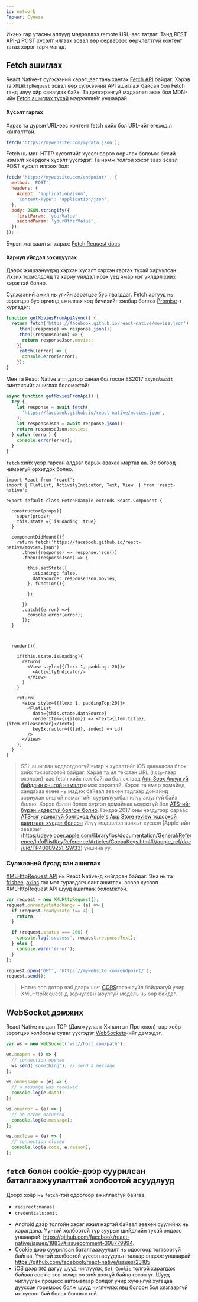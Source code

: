 ```yaml
---
id: network
Гарчиг: Сүлжээ
---
```


Ихэнх гар утасны аппууд мэдээллээ remote URL-аас татдаг. Танд REST API-д POST хүсэлт илгээх эсвэл өөр серверээс өөрчлөлтгүй контент татах хэрэг гарч магад.


## Fetch ашиглах

React Native-т сүлжээний хэрэгцээг тань хангах [Fetch API](https://developer.mozilla.org/en-US/docs/Web/API/Fetch_API) байдаг. Хэрэв та `XMLHttpRequest` эсвэл өөр сүлжээний API ашиглаж байсан бол Fetch танд илүү ойр санагдах байх. 
Та дэлгэрэнгүй мэдээлэл авах бол MDN-ийн [Fetch ашиглах тухай](https://developer.mozilla.org/en-US/docs/Web/API/Fetch_API/Using_Fetch) мэдээллийг уншаарай.

#### Хүсэлт гаргах

Хэрэв та дурын URL-ээс контент fetch хийх бол URL-ийг өгөхөд л хангалттай.

```javascript
fetch('https://mywebsite.com/mydata.json');
```

Fetch нь мөн HTTP хүсэлтийг хүссэнээрээ өөрчлөх боломж бүхий нэмэлт хоёрдогч хүсэлт үүсгэдэг. Та нэмж толгой хэсэг заах эсвэл POST хүсэлт илгээх бол:

```javascript
fetch('https://mywebsite.com/endpoint/', {
  method: 'POST',
  headers: {
    Accept: 'application/json',
    'Content-Type': 'application/json',
  },
  body: JSON.stringify({
    firstParam: 'yourValue',
    secondParam: 'yourOtherValue',
  }),
});
```

Бүрэн жагсаалтыг харах: [Fetch Request docs](https://developer.mozilla.org/en-US/docs/Web/API/Request) 

#### Хариул үйлдэл зохицуулах

Дээрх жишээнүүдэд хэрхэн хүсэлт хэрхэн гаргах тухай харуулсан. Ихэнх тохиолдолд та хариу үйлдэл ирэх үед ямар нэг үйлдэл хийх хэрэгтэй болно. 

Сүлжээний ажил нь угийн зэрэгцээ бус явагддаг. Fetch аргууд нь зэрэгцээ бус орчинд ажиллах код бичихийг хялбар болгох [Promise](https://developer.mozilla.org/en-US/docs/Web/JavaScript/Reference/Global_Objects/Promise)-т хүргэдэг:

```javascript
function getMoviesFromApiAsync() {
  return fetch('https://facebook.github.io/react-native/movies.json')
    .then((response) => response.json())
    .then((responseJson) => {
      return responseJson.movies;
    })
    .catch((error) => {
      console.error(error);
    });
}
```

Мөн та React Native апп дотор санал болгосон ES2017 `async`/`await` синтаксийг ашиглах боломжтой:

```javascript
async function getMoviesFromApi() {
  try {
    let response = await fetch(
      'https://facebook.github.io/react-native/movies.json',
    );
    let responseJson = await response.json();
    return responseJson.movies;
  } catch (error) {
    console.error(error);
  }
}
```
`fetch` хийх үеэр гарсан алдааг барьж авахаа мартав аа. Эс бөгөөд чимээгүй орхигдох болно.

```SnackPlayer name=Fetch%20Example
import React from 'react';
import { FlatList, ActivityIndicator, Text, View  } from 'react-native';

export default class FetchExample extends React.Component {

  constructor(props){
    super(props);
    this.state ={ isLoading: true}
  }

  componentDidMount(){
    return fetch('https://facebook.github.io/react-native/movies.json')
      .then((response) => response.json())
      .then((responseJson) => {

        this.setState({
          isLoading: false,
          dataSource: responseJson.movies,
        }, function(){

        });

      })
      .catch((error) =>{
        console.error(error);
      });
  }



  render(){

    if(this.state.isLoading){
      return(
        <View style={{flex: 1, padding: 20}}>
          <ActivityIndicator/>
        </View>
      )
    }

    return(
      <View style={{flex: 1, paddingTop:20}}>
        <FlatList
          data={this.state.dataSource}
          renderItem={({item}) => <Text>{item.title}, {item.releaseYear}</Text>}
          keyExtractor={({id}, index) => id}
        />
      </View>
    );
  }
}
```

> SSL ашиглан кодлогдоогүй ямар ч хүсэлтийг iOS цаанаасаа блок хийх тохиргоотой байдаг. Хэрэв та ил текстэн URL (`http`-гээр эхэлсэн)-аас fetch хийх гэж байгаа бол эхлээд [Апп Зөөх Аюулгүй байдлын онцгой нэмэлт](integration-with-existing-apps.md#test-your-integration)нэмэх хэрэгтэй. Хэрэв та ямар домайнд хандахаа өмнө нь мэдэж байвал зөвхөн тэдгээр домайнд зориулан онцгой нэмэлтийг суурилуулбал илүү аюулгүй байх болно. Хэрэв бэлэн болох хүртэл домайнаа мэдэхгүй бол [ATS-ийг бүрэн идэвхгүй болгож болно](integration-with-existing-apps.md#app-transport-security). Гэхдээ 2017 оны нэгдүгээр сараас  [ATS-ыг идэвхгүй болгоход Apple's App Store review тодорхой шалтгаан хүсдэг болсон](https://forums.developer.apple.com/thread/48979)
Илүү мэдээлэл авахыг хүсвэл [Apple-ийн зааврыг (https://developer.apple.com/library/ios/documentation/General/Reference/InfoPlistKeyReference/Articles/CocoaKeys.html#//apple_ref/doc/uid/TP40009251-SW33) уншина уу. 

### Сүлжээний бусад сан ашиглах

[XMLHttpRequest API](https://developer.mozilla.org/en-US/docs/Web/API/XMLHttpRequest) нь React Native-д хийгдсэн байдаг. Энэ нь та [frisbee](https://github.com/niftylettuce/frisbee), [axios](https://github.com/mzabriskie/axios) гэх мэт гуравдагч санг ашиглах, эсвэл хүсвэл XMLHttpRequest API шууд ашиглаж боломжтой. 

```javascript
var request = new XMLHttpRequest();
request.onreadystatechange = (e) => {
  if (request.readyState !== 4) {
    return;
  }

  if (request.status === 200) {
    console.log('success', request.responseText);
  } else {
    console.warn('error');
  }
};

request.open('GET', 'https://mywebsite.com/endpoint/');
request.send();
```

> Натив апп дотор вэб дээрх шиг [CORS](http://en.wikipedia.org/wiki/Cross-origin_resource_sharing)гэсэн зүйл байдаагүй учир XMLHttpRequest-д зориулсан аюулгүй модель нь өөр байдаг. 

## WebSocket дэмжих

React Native нь дан TCP (Дамжуулалт Хяналтын Протокол)-ээр хоёр зэрэгцээ холбооны суваг үүсгэдэг [WebSockets](https://developer.mozilla.org/en-US/docs/Web/API/WebSocket)-ийг дэмждэг. 

```javascript
var ws = new WebSocket('ws://host.com/path');

ws.onopen = () => {
  // connection opened
  ws.send('something'); // send a message
};

ws.onmessage = (e) => {
  // a message was received
  console.log(e.data);
};

ws.onerror = (e) => {
  // an error occurred
  console.log(e.message);
};

ws.onclose = (e) => {
  // connection closed
  console.log(e.code, e.reason);
};
```

## `fetch` болон cookie-дээр суурилсан баталгаажуулалттай холбоотой асуудлууд 

Доорх хоёр нь `fetch`-тэй одоогоор ажиллахгүй байгаа. 

- `redirect:manual`
- `credentials:omit`

* Android дээр толгойн хэсэг ижил нэртэй байвал зөвхөн сүүлийнх нь харагдана. Үүнтэй холбоотой түр зуурын шийдлийн тухай
эндээс уншаарай: https://github.com/facebook/react-native/issues/18837#issuecomment-398779994.
* Cookie дээр суурилсан баталгаажуулалт нь одоогоор тогтворгүй байгаа. Үүнтэй холбоотой үүссэн асуудлын талаар эндээс уншаарай: https://github.com/facebook/react-native/issues/23185
* iOS дээр `302` дагуу шууд чиглүүлж, `Set-Cookie` толгой харагдаж байвал cookie зөв тохиргоо хийгдээгүй байна гэсэн үг. Шууд чиглүүлэх процесс автоматаар болдог учир хүчингүй хугацаа дууссан горимоос болж шууд чиглүүлэх явц болсон бол хязгааргүй их хүсэлт бий болох боломжтой. 

